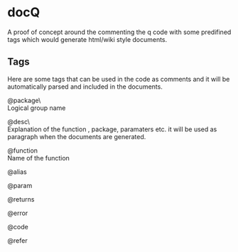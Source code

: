 # docQ
A proof of concept around the commenting the q code with some predifined tags which would generate html/wiki style documents.

## Tags

Here are some tags that can be used in the code as comments and it will be automatically parsed and included in the documents.

@package\  
Logical group name 

@desc\  
Explanation of the function , package, paramaters etc. it will be used as paragraph when the documents are generated.

@function  
Name of the function 

@alias

@param

@returns

@error

@code

@refer




